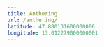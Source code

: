 ```yaml
---
title: Anthering
url: /anthering/
latitude: 47.880131600000006
longitude: 13.012279000000001
---
```

